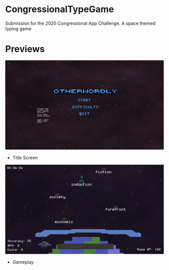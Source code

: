 # CongressionalTypeGame
Submission for the 2020 Congressional App Challenge.
A space themed typing game.

# Previews
![Title Screen](https://github.com/BallsAngus/CongressionalTypeGame/blob/master/Assets/Previews/Preview%201.PNG)
- Title Screen

![Gameplay](https://github.com/BallsAngus/CongressionalTypeGame/blob/master/Assets/Previews/Preview%202.PNG)
- Gameplay
